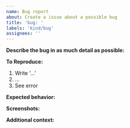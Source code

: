```yaml
---
name: Bug report
about: Create a issue about a possible bug
title: 'bug: '
labels: 'kind/bug'
assignees: ''
---
```


**Describe the bug in as much detail as possible:**

<!-- A clear and concise description of what the bug is. -->

**To Reproduce:**

<!-- Steps to reproduce the behavior: -->

1. Write '...'
2. ...
3. See error

**Expected behavior:**

<!-- A clear and concise description of what you expected to happen. -->

**Screenshots:**

<!-- If applicable, add screenshots to help explain your problem. -->

**Additional context:**

<!-- Add any other context about the problem here. -->
